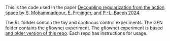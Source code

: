 This is the code used in the paper [Decoupling regularization from the action space by S. Mohammadpour, E. Frejinger, and P.-L. Bacon 2024](https://openreview.net/forum?id=UaMgmoKEBj).


The RL forlder contain the toy and continous control experiments. The GFN folder contains the gflownet experiment. The gflownet experiment is based [and older version of this repo](https://github.com/recursionpharma/gflownet). Each repo has instructions for usage.
